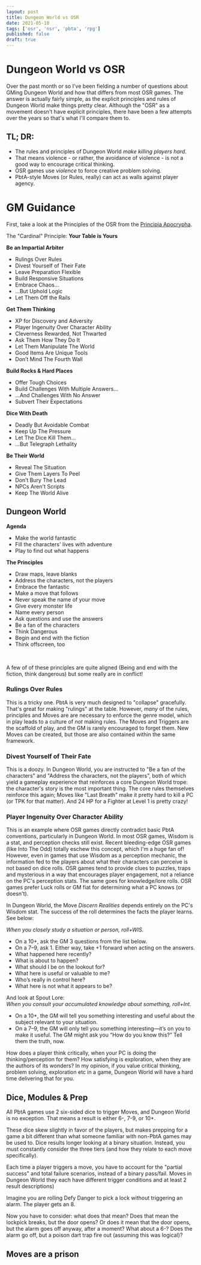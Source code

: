 ```yaml
---
layout: post
title: Dungeon World vs OSR
date: 2021-05-18
tags: ['osr', 'nsr', 'pbta', 'rpg']
published: false
draft: true
---
```


# Dungeon World vs OSR

Over the past month or so I've been fielding a number of questions about GMing Dungeon World and how that differs from most OSR games. The answer is actually fairly simple, as the explicit principles and rules of Dungeon World make things pretty clear. Although the "OSR" as a movement doesn't have explicit principles, there have been a few attempts over the years so that's what I'll compare them to.

## TL; DR:
- The rules and principles of Dungeon World _make killing players hard_.
- That means violence - or rather, the avoidance of violence - is not a good way to encourage critical thinking.
- OSR games use _violence_ to force creative problem solving.
- PbtA-style Moves (or Rules, really) can act as walls against player agency.


# GM Guidance
First, take a look at the Principles of the OSR from the [Principia Apocrypha](https://lithyscaphe.blogspot.com/p/principia-apocrypha.html).

The "Cardinal" Principle: **Your Table is Yours**

**Be an Impartial Arbiter**
- Rulings Over Rules
- Divest Yourself of Their Fate
- Leave Preparation Flexible
- Build Responsive Situations
- Embrace Chaos...
- ...But Uphold Logic
- Let Them Off the Rails

**Get Them Thinking**
- XP for Discovery and Adversity
- Player Ingenuity Over Character Ability
- Cleverness Rewarded, Not Thwarted
- Ask Them How They Do It
- Let Them Manipulate The World
- Good Items Are Unique Tools
- Don’t Mind The Fourth Wall

**Build Rocks & Hard Places**
- Offer Tough Choices
- Build Challenges With Multiple Answers...
- ...And Challenges With No Answer
- Subvert Their Expectations

**Dice With Death**
- Deadly But Avoidable Combat
- Keep Up The Pressure
- Let The Dice Kill Them...
- ...But Telegraph Lethality

**Be Their World**
- Reveal The Situation
- Give Them Layers To Peel
- Don’t Bury The Lead
- NPCs Aren't Scripts
- Keep The World Alive

## Dungeon World

**Agenda**
- Make the world fantastic
- Fill the characters' lives with adventure
- Play to find out what happens

**The Principles**
- Draw maps, leave blanks
- Address the characters, not the players
- Embrace the fantastic
- Make a move that follows
- Never speak the name of your move
- Give every monster life
- Name every person
- Ask questions and use the answers
- Be a fan of the characters
- Think Dangerous
- Begin and end with the fiction
- Think offscreen, too

<br>

A few of of these principles are quite aligned (Being and end with the fiction, think dangerous) but some really are in conflict!

### Rulings Over Rules
This is a tricky one. PbtA is very much designed to "collapse" gracefully. That's great for making "rulings" at the table. However, _many_ of the rules, principles and Moves are are necessary to enforce the genre model, which in play leads to a culture of _not_ making rules. The Moves and Triggers are the scaffold of play, and the GM is rarely encouraged to forget them. New Moves can be created, but those are also contained within the same framework.

### Divest Yourself of Their Fate
This is a doozy. In Dungeon World, you are instructed to "Be a fan of the characters" and "Address the characters, not the players", both of which yield a gameplay experience that reinforces a core Dungeon World trope: the character's story is the most important thing. The core rules themselves reinforce this again; Moves like "Last Breath" make it pretty hard to kill a PC (or TPK for that matter). And 24 HP for a Fighter at Level 1 is pretty crazy!

### Player Ingenuity Over Character Ability
This is an example where OSR games directly contradict basic PbtA conventions, particularly in Dungeon World. In most OSR games, Wisdom is a stat, and perception checks still exist. Recent bleeding-edge OSR games (like Into The Odd) totally eschew this concept, which I'm a huge fan of! However, even in games that use Wisdom as a perception mechanic, the information fed to the players about what their characters can perceive is not based on dice rolls. OSR games tend to provide clues to puzzles, traps and mysterious in a way that encourages player engagement, not a reliance on the PC's perception stats. The same goes for knowledge/lore rolls. OSR games prefer Luck rolls or GM fiat for determining what a PC knows (or doesn't).

In Dungeon World, the Move _Discern Realities_ depends entirely on the PC's Wisdom stat. The success of the roll determines the facts the player learns. See below:

_When you closely study a situation or person, roll+WIS._
- On a 10+, ask the GM 3 questions from the list below.
- On a 7–9, ask 1.
Either way, take +1 forward when acting on the answers.
- What happened here recently?
- What is about to happen?
- What should I be on the lookout for?
- What here is useful or valuable to me?
- Who’s really in control here?
- What here is not what it appears to be?

And look at Spout Lore:  
_When you consult your accumulated knowledge about something, roll+Int._
- On a 10+, the GM will tell you something interesting and useful about the subject relevant to your situation.
- On a 7–9, the GM will only tell you something interesting—it’s on you to make it useful. The GM might ask you “How do you know this?” Tell them the truth, now.

How does a player think critically, when your PC is doing the thinking/perception for them? How satisfying is exploration, when they are the authors of its wonders? In my opinion, if you value critical thinking, problem solving, exploration etc in a game, Dungeon World will have a hard time delivering that for you.  

## Dice, Modules & Prep
All PbtA games use 2 six-sided dice to trigger Moves, and Dungeon World is no exception. That means a result is either 6-, 7-9, or 10+.

These dice skew slightly in favor of the players, but makes prepping for a game a bit different than what someone familiar with non-PbtA games may be used to. Dice results longer looking at a binary situation. Instead, you must constantly consider the three tiers (and how they relate to each move specifically).

Each time a player triggers a move, you have to account for the "partial success" and total failure scenarios, instead of a binary pass/fail. Moves in Dungeon World they each have different trigger conditions and at least 2 result descriptions)

Imagine you are rolling Defy Danger to pick a lock without triggering an alarm. The player gets an 8.

Now you have to consider: what does that mean? Does that mean the lockpick breaks, but the door opens? Or does it mean that the door opens, but the alarm goes off anyway, after a moment? What about a 6-? Does the alarm go off, but a poison dart trap fire out (assuming this was logical)?

## Moves are a prison
